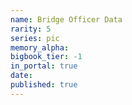 ```yaml
---
name: Bridge Officer Data
rarity: 5
series: pic
memory_alpha:
bigbook_tier: -1
in_portal: true
date:
published: true
---
```



